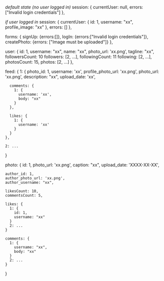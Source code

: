 
  *default state (no user logged in)*
  session: {
    currentUser: null,
    errors: ["Invalid login credentials"]
  },

  *if user logged in*
  session: {
    currentUser: {
      id: 1,
      username: "xx",
      profile_image: "xx"
    },
    errors: []
  },

  forms: {
    signUp: {errors:[]},
    logIn: {errors:["Invalid login credentials"]},
    createPhoto: {errors: ["Image must be uploaded"]}
  },

  user: {
    id: 1,
    username: "xx",
    name: "xx",
    photo_url: 'xx.png',
    tagline: "xx",
    followersCount: 10
    followers: [2, ...],
    followingCount: 11
    following: [2, ...],
    photosCount: 15,
    photos: [2, ...]
  },

  feed: {
    1: {
      photo_id: 1,
      username: 'xx',
      profile_photo_url: 'xx.png',
      photo_url: 'xx.png',
      description: "xx",
      upload_date: 'xx',

      comments: {
        1: {
          username: 'xx',
          body: "xx"
        }
      },

      likes: {
        1: {
          username: 'xx'
        }
      }
    },

    2: ...
  }

  photo: {
    id: 1,
    photo_url: 'xx.png',
    caption: "xx",
    upload_date: 'XXXX-XX-XX',

    author_id: 1,
    author_photo_url: 'xx.png',
    author_username: "xx",

    likesCount: 10,
    commentsCount: 5,

    likes: {
      1: {
        id: 1,
        username: "xx"
      }
      2: ...
    }

    comments: {
      1: {
        username: "xx",
        body: "xx"
      }
      2: ...
    }  
  }

